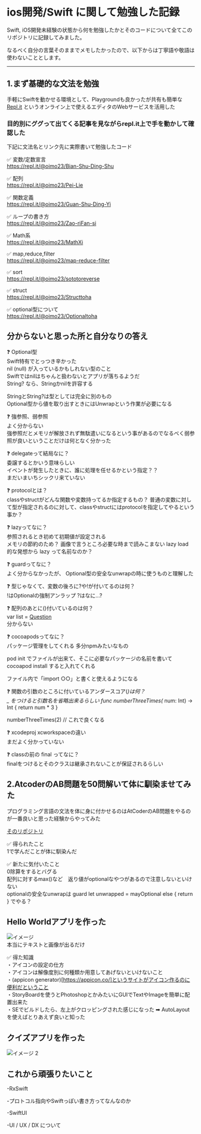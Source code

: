 # ios開発/Swift に関して勉強した記録
Swift, iOS開発未経験の状態から何を勉強したかとそのコードについて全てこのリポジトリに記録してみました。  
    
なるべく自分の言葉そのままでメモしたかったので、以下からは丁寧語や敬語は使わないこととします。

------------------


## 1.まず基礎的な文法を勉強
手軽にSwiftを動かせる環境として、Playgroundも良かったが共有も簡単な [Repl.it](https://repl.it/) というオンライン上で使えるエディタのWebサービスを活用した

### 目的別にググって出てくる記事を見ながらrepl.it上で手を動かして確認した

下記に文法名とリンク先に実際書いて勉強したコード  

:white_check_mark: 変数/定数宣言  
https://repl.it/@oimo23/Bian-Shu-Ding-Shu  

:white_check_mark: 配列  
https://repl.it/@oimo23/Pei-Lie    

:white_check_mark: 関数定義  
https://repl.it/@oimo23/Guan-Shu-Ding-Yi  

:white_check_mark: ループの書き方  
https://repl.it/@oimo23/Zao-riFan-si
 
:white_check_mark: Math系  
https://repl.it/@oimo23/MathXi    

:white_check_mark: map,reduce,filter  
https://repl.it/@oimo23/map-reduce-filter

:white_check_mark: sort  
https://repl.it/@oimo23/sototoreverse

:white_check_mark: struct  
https://repl.it/@oimo23/Structtoha

:white_check_mark: optional型について  
https://repl.it/@oimo23/Optionaltoha

## 分からないと思った所と自分なりの答え
:question: Optional型  
Swift特有でとっつき辛かった  
nil (null) が入っているかもしれない型のこと  
Swiftではnilはちゃんと扱わないとアプリが落ちるようだ  
String? なら、Stringかnilを許容する  

StringとString?は型としては完全に別のもの  
Optional型から値を取り出すときにはUnwrapという作業が必要になる  

:question: 強参照、弱参照  
よく分からない  
強参照だとメモリが解放されず無駄遣いになるという事があるのでなるべく弱参照が良いということだけは何となく分かった  

:question: delegateって結局なに？  
委譲するとかいう意味らしい  
イベントが発生したときに、誰に処理を任せるかという指定？？  
まだいまいちシックリ来ていない  

:question: protocolとは？  
classやstructがどんな関数や変数持ってるか指定するもの？
普通の変数に対して型が指定されるのに対して、classやstructにはprotocolを指定してやるという事か？

:question: lazyってなに？  
参照されるとき初めて初期値が設定される  
メモリの節約のため？ 画像で言うところ必要な時まで読みこまない lazy load 的な発想から lazy って名前なのか？

:question: guardってなに？  
よく分からなかったが、
Optional型の安全なunwrapの時に使うものと理解した  
 
:question: 型じゃなくて、変数の後ろに?や!が付いてるのは何？  
!はOptionalの強制アンラップ
?はなに...?

:question: 配列のあとに()付いているのは何？  
var list = [Question]()  
分からない  

:question: cocoapodsってなに？  
パッケージ管理をしてくれる
多分npmみたいなもの  

pod init でファイルが出来て、そこに必要なパッケージの名前を書いて cocoapod install すると入れてくれる  
    
ファイル内で「import ○○」と書くと使えるようになる

:question: 関数の引数のところに付いているアンダースコア(_)は何？  
_ をつけると引数名を省略出来るらしい
func numberThreeTimes(_ num: Int) -> Int {
  return num * 3
}

numberThreeTimes(2) // これで良くなる

:question: xcodeproj xcworkspaceの違い  
まだよく分かっていない

:question: classの前の final ってなに？  
finalをつけるとそのクラスは継承されないことが保証されるらしい  

## 2.AtcoderのAB問題を50問解いて体に馴染ませてみた
プログラミング言語の文法を体に身に付かせるのはAtCoderのAB問題をやるのが一番良いと思った経験からやってみた
   
[そのリポジトリ](https://github.com/oimo23/Atcoder_Swift)

:white_check_mark: 得られたこと  
1で学んだことが体に馴染んだ  

:white_check_mark: 新たに気付いたこと  
0除算をするとバグる  
配列に対するmax()など　返り値がoptionalなやつがあるので注意しないといけない    
optionalの安全なunwrapは guard let unwrapped = mayOptional else { return }    でやる？


## Hello Worldアプリを作った
![イメージ](https://user-images.githubusercontent.com/18276888/64484545-9de7b180-d24e-11e9-946e-c4e23be1a321.GIF)  
本当にテキストと画像が出るだけ  

:white_check_mark: 得た知識  
・アイコンの設定の仕方  
・アイコンは解像度別に何種類か用意してあげないといけないこと  
・(appicon generator)[https://appicon.co/]というサイトがアイコン作るのに便利だということ  
・StoryBoardを使うとPhotoshopとかみたいにGUIでTextやImageを簡単に配置出来た  
・SEでビルドしたら、左上がクロッピングされた感じになった ➡︎ AutoLayoutを使えばとりあえず良いと知った  


## クイズアプリを作った
![イメージ 2](https://user-images.githubusercontent.com/18276888/64484552-a04a0b80-d24e-11e9-8cc3-19da51a97163.GIF)  


## これから頑張りたいこと
-RxSwift

-プロトコル指向やSwiftっぽい書き方ってなんなのか

-SwiftUI

-UI / UX / DX について
